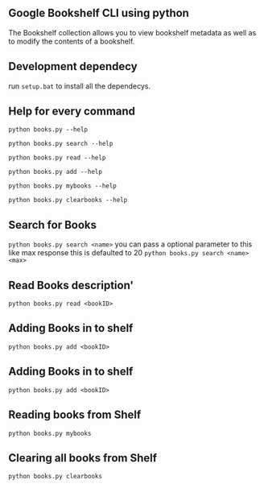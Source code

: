 ## Google Bookshelf CLI using python
The Bookshelf collection allows you to view bookshelf metadata as well as to modify the contents of a bookshelf.

## Development dependecy
run `setup.bat` to install all the dependecys.

## Help for every command
`python books.py --help`

`python books.py search --help`

`python books.py read --help`

`python books.py add --help`

`python books.py mybooks --help`

`python books.py clearbooks --help`

## Search for Books
`python books.py search <name>`
    you can pass a optional parameter to this like max response this is defaulted to 20
`python books.py search <name> <max>`

## Read Books description'
`python books.py read <bookID>`

## Adding Books in to shelf
`python books.py add <bookID>`

## Adding Books in to shelf
`python books.py add <bookID>`
    
## Reading books from Shelf
`python books.py mybooks`

## Clearing all books from Shelf
`python books.py clearbooks`